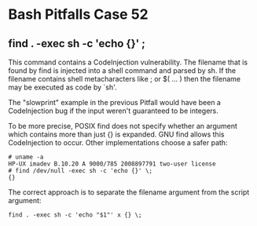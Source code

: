 # Bash Pitfalls Case 52
## find . -exec sh -c 'echo {}' \;

This command contains a CodeInjection vulnerability. The filename that is found by find is injected into a shell command and parsed by sh. If the filename contains shell metacharacters like ; or $( ... ) then the filename may be executed as code by `sh'.

The "slowprint" example in the previous Pitfall would have been a CodeInjection bug if the input weren't guaranteed to be integers.

To be more precise, POSIX find does not specify whether an argument which contains more than just {} is expanded. GNU find allows this CodeInjection to occur. Other implementations choose a safer path:

```shell
# uname -a
HP-UX imadev B.10.20 A 9000/785 2008897791 two-user license
# find /dev/null -exec sh -c 'echo {}' \;
{}
```

The correct approach is to separate the filename argument from the script argument:

```shell
find . -exec sh -c 'echo "$1"' x {} \;
```
